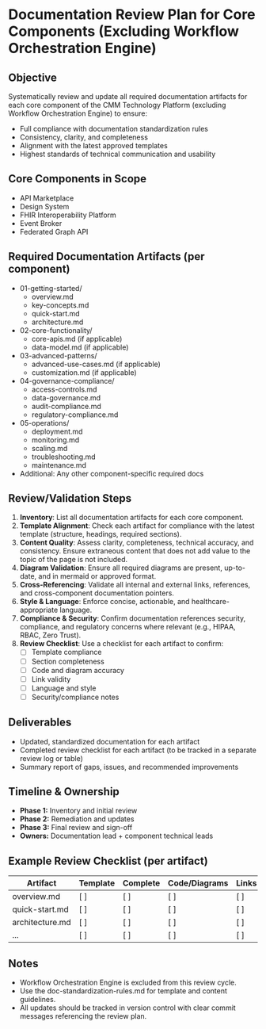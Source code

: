 # Documentation Review Plan for Core Components (Excluding Workflow Orchestration Engine)

## Objective
Systematically review and update all required documentation artifacts for each core component of the CMM Technology Platform (excluding Workflow Orchestration Engine) to ensure:
- Full compliance with documentation standardization rules
- Consistency, clarity, and completeness
- Alignment with the latest approved templates
- Highest standards of technical communication and usability

## Core Components in Scope
- API Marketplace
- Design System
- FHIR Interoperability Platform
- Event Broker
- Federated Graph API

## Required Documentation Artifacts (per component)
- 01-getting-started/
  - overview.md
  - key-concepts.md
  - quick-start.md
  - architecture.md
- 02-core-functionality/
  - core-apis.md (if applicable)
  - data-model.md (if applicable)
- 03-advanced-patterns/
  - advanced-use-cases.md (if applicable)
  - customization.md (if applicable)
- 04-governance-compliance/
  - access-controls.md
  - data-governance.md
  - audit-compliance.md
  - regulatory-compliance.md
- 05-operations/
  - deployment.md
  - monitoring.md
  - scaling.md
  - troubleshooting.md
  - maintenance.md
- Additional: Any other component-specific required docs

## Review/Validation Steps
1. **Inventory**: List all documentation artifacts for each core component.
2. **Template Alignment**: Check each artifact for compliance with the latest template (structure, headings, required sections).
3. **Content Quality**: Assess clarity, completeness, technical accuracy, and consistency. Ensure extraneous content that does not add value to the topic of the page is not included.
4. **Diagram Validation**: Ensure all required diagrams are present, up-to-date, and in mermaid or approved format.
5. **Cross-Referencing**: Validate all internal and external links, references, and cross-component documentation pointers.
6. **Style & Language**: Enforce concise, actionable, and healthcare-appropriate language.
7. **Compliance & Security**: Confirm documentation references security, compliance, and regulatory concerns where relevant (e.g., HIPAA, RBAC, Zero Trust).
8. **Review Checklist**: Use a checklist for each artifact to confirm:
   - [ ] Template compliance
   - [ ] Section completeness
   - [ ] Code and diagram accuracy
   - [ ] Link validity
   - [ ] Language and style
   - [ ] Security/compliance notes

## Deliverables
- Updated, standardized documentation for each artifact
- Completed review checklist for each artifact (to be tracked in a separate review log or table)
- Summary report of gaps, issues, and recommended improvements

## Timeline & Ownership
- **Phase 1:** Inventory and initial review
- **Phase 2:** Remediation and updates
- **Phase 3:** Final review and sign-off
- **Owners:** Documentation lead + component technical leads

## Example Review Checklist (per artifact)
| Artifact                | Template | Complete | Code/Diagrams | Links | Style | Security |
|-------------------------|----------|----------|---------------|-------|-------|----------|
| overview.md             |    [ ]   |   [ ]    |     [ ]       | [ ]   | [ ]   |   [ ]    |
| quick-start.md          |    [ ]   |   [ ]    |     [ ]       | [ ]   | [ ]   |   [ ]    |
| architecture.md         |    [ ]   |   [ ]    |     [ ]       | [ ]   | [ ]   |   [ ]    |
| ...                     |    [ ]   |   [ ]    |     [ ]       | [ ]   | [ ]   |   [ ]    |

## Notes
- Workflow Orchestration Engine is excluded from this review cycle.
- Use the doc-standardization-rules.md for template and content guidelines.
- All updates should be tracked in version control with clear commit messages referencing the review plan.
